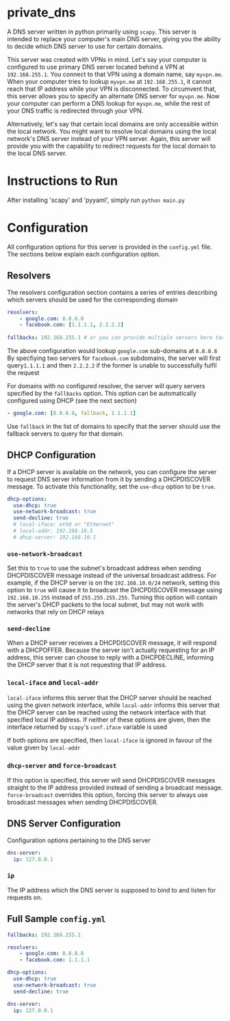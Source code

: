 # private_dns

A DNS server written in python primarily using ```scapy```. This server is intended to replace your computer's main DNS server, giving you the ability to decide which DNS server to use for certain domains.

This server was created with VPNs in mind. Let's say your computer is configured to use primary DNS server located behind a VPN at `192.168.255.1`. You connect to that VPN using a domain name, say `myvpn.me`. When your computer tries to lookup `myvpn.me` at `192.168.255.1`, it cannot reach that IP address while your VPN is disconnected. To circumvent that, this server allows you to specify an alternate DNS server for `myvpn.me`. 
Now your computer can perform a DNS lookup for `myvpn.me`, while the rest of your DNS traffic is redirected through your VPN.

Alternatively, let's say that certain local domains are only accessible within the local network. You might want to resolve local domains using the local network's DNS server instead of your VPN server. Again, this server will provide you with the capability to redirect requests for the local domain to the local DNS server.

# Instructions to Run
After installing 'scapy' and 'pyyaml', simply run `python main.py` 

# Configuration
All configuration options for this server is provided in the ```config.yml``` file. The sections below explain each configuration option.

## Resolvers
The resolvers configuration section contains a series of entries describing which servers should be used for the corresponding domain

```yml
resolvers:
    - google.com: 8.8.8.8
    - facebook.com: [1.1.1.1, 2.2.2.2]
    
fallbacks: 192.168.255.1 # or you can provide multiple servers here too
```
The above configuration would lookup ```google.com``` sub-domains at ```8.8.8.8```
By specfiying two servers for ```facebook.com``` subdomains, the server will first query```1.1.1.1``` and then ```2.2.2.2``` if the former is unable to successfully fulfil the request

For domains with no configured resolver, the server will query servers specified by the ```fallbacks``` option. This option can be automatically configured using DHCP (see the next section)

```yml
- google.com: [8.8.8.8, fallback, 1.1.1.1]
```
Use ```fallback``` in the list of domains to specify that the server should use the fallback servers to query for that domain.

## DHCP Configuration
If a DHCP server is available on the network, you can configure the server to request DNS server information from it by sending a DHCPDISCOVER message.
To activate this functionality, set the `use-dhcp` option to be `true`.

```yml
dhcp-options:
  use-dhcp: true
  use-network-broadcast: true
  send-decline: true
  # local-iface: eth0 or "Ethernet"
  # local-addr: 192.168.10.5
  # dhcp-server: 192.168.10.1
```

### ```use-network-broadcast```
Set this to `true` to use the subnet's broadcast address when sending DHCPDISCOVER message instead of the universal broadcast address. For example, if the DHCP server is on the `192.168.10.0/24` network, setting this option to `true` will cause it to broadcast the DHCPDISCOVER message using `192.168.10.255` instead of `255.255.255.255`.
Turning this option will contain the server's DHCP packets to the local subnet, but may not work with networks that rely on DHCP relays

### `send-decline`
When a DHCP server receives a DHCPDISCOVER message, it will respond with a DHCPOFFER. Because the server isn't actually requesting for an IP address, this server can choose to reply with a DHCPDECLINE, informing the DHCP server that it is not requesting that IP address.

### `local-iface` and `local-addr`
`local-iface` informs this server that the DHCP server should be reached using the given network interface, while `local-addr` informs this server that the DHCP server can be reached using the network interface with that specified local IP address. If neither of these options are given, then the interface returned by `scapy`'s `conf.iface` variable is used

If both options are specified, then `local-iface` is ignored in favour of the value given by `local-addr`

### `dhcp-server` and `force-broadcast`
If this option is specified, this server will send DHCPDISCOVER messages straight to the IP address provided instead of sending a broadcast message. `force-broadcast` overrides this option, forcing this server to always use broadcast messages when sending DHCPDISCOVER.

## DNS Server Configuration
Configuration options pertaining to the DNS server
```yml
dns-server:
  ip: 127.0.0.1
```

### ```ip```
The IP address which the DNS server is supposed to bind to and listen for requests on.

## Full Sample ```config.yml```
```yml
fallbacks: 192.168.255.1

resolvers:
    - google.com: 8.8.8.8
    - facebook.com: 1.1.1.1

dhcp-options:
  use-dhcp: true
  use-network-broadcast: true
  send-decline: true

dns-server:
  ip: 127.0.0.1
```
